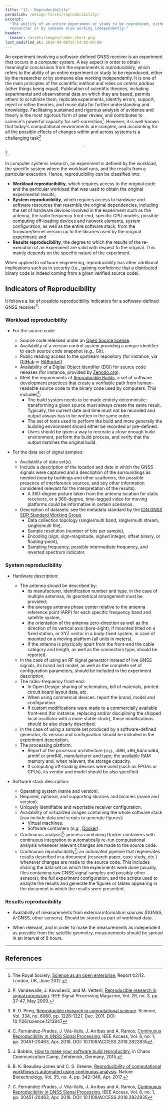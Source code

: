 ```yaml
---
title: "12.- Reproducibility"
permalink: /design-forces/reproducibility/
excerpt:
  "The ability of an entire experiment or study to be reproduced, either by the
  researcher or by someone else working independently."
header:
  teaser: /assets/images/radar-chart.png
last_modified_at: 2018-04-06T15:54:02-04:00
---
```



An experiment involving a software-defined GNSS receiver is an experiment that
occurs in a computer system. A key aspect in order to obtain meaningful
conclusions from the experiments is _reproducibility_, which refers to the
ability of an entire experiment or study to be reproduced, either by the
researcher or by someone else working independently. It is one of the main
principles of the scientific method and relies on _ceteris paribus_ (other
things being equal). Publication of scientific theories, including experimental
and observational data on which they are based, permits others to scrutinize
them, replicate experiments, identify errors, support, reject or refine
theories, and reuse data for further understanding and knowledge. Facilitating
sustained and rigorous analysis of evidence and theory is the most rigorous form
of peer review, and contributes to science's powerful capacity for
self-correction[^Royal12]. However, it is well-known that today's computational
environments are complex, and accounting for all the possible effects of changes
within and across systems is a challenging task[^Vandewalle09]$$ ^{,}
$$[^Peng11].

In computer systems research, an experiment is defined by the workload, the
specific system where the workload runs, and the results from a particular
execution. Hence, reproducibility can be classified into:

  * **Workload reproducibility**, which requires access to the original code
  and the particular workload that was used to obtain the original experimental
  results;
  * **System reproducibility**, which requires access to hardware and software
  resources that resemble the original dependencies, including the set of
  hardware devices involved in the experiment such as the antenna, the radio
  frequency front-end, specific CPU models, possible computing off-loading
  devices and network elements, system configuration, as well as the entire
  software stack, from the firmware/kernel version up to the libraries used by
  the original experiment; and
  * **Results reproducibility**, the degree to which the results of the
  re-execution of an experiment are valid with respect to the original. This
  mainly depends on the specific nature of the experiment.

When applied to software engineering, reproducibility has other additional
implications such as in security (_i.e._, gaining confidence that a distributed
binary code is indeed coming from a given verified source code).


## Indicators of Reproducibility

It follows a list of possible reproducibility indicators for a software-defined
GNSS receiver[^Fernandez18]:

### Workload reproducibility

* For the source code:
  * Source code released under an [Open Source license](https://opensource.org/licenses).
  * Availability of a version control system providing a unique identifier to
  each source code snapshot (_e.g._, Git).
  * Public reading access to the upstream repository (for instance, via
  [GitHub](https://github.com) or [BitBucket](https://bitbucket.org)).
  * Availability of a Digital Object Identifier (DOI) for source code releases
  (for instance, provided by [Zenodo.org](https://zenodo.org/)).
  * Meet the requirements of [Reproducible Builds](https://reproducible-builds.org),
  a set of software development practices that create a verifiable path from
  human-readable source code to the binary code used by computers. This
  includes[^Bobbio15]:
    - The build system needs to be made entirely deterministic: transforming a
    given source must always create the same result. Typically, the current date
    and time must not be recorded and output always has to be written in the
    same order.
    - The set of tools used to perform the build and more generally the
    building environment should either be recorded or pre-defined.
    - Users should be given a way to recreate a close enough build environment,
    perform the build process, and verify that the output matches the original
    build.

* For the data set of signal samples:
  * Availability of data set(s).
  * Include a description of the location and date in which the GNSS signals
  were captured and a description of the surroundings as needed (nearby
  buildings and other scatterers, the possible presence of interference sources,
  and any other information considered relevant for the interpretation of the
  results).
    * A 360-degree picture taken from the antenna location for static
    receivers, or a 360-degree, time-tagged video for moving platforms could be
    informative in certain scenarios.
  * Description of datasets: see the metadata standard by the [ION GNSS SDR
  Standard Working Group](https://github.com/IonMetadataWorkingGroup).
    * Data collection topology (single/multi band, single/multi stream,
    single/multi file),
    * Sample resolution (number of bits per sample),
    * Encoding (sign, sign-magnitude, signed integer, offset binary, or
    floating-point),
    * Sampling frequency, possible intermediate frequency, and inverted
    spectrum indicator.

### System reproducibility

* Hardware description:
  * The antenna should be described by:
     * its manufacturer, identification number and type. In the case of
     multiple antennas, its geometrical arrangement must be provided;
     * the average antenna phase center relative to the antenna reference point
     (ARP) for each specific frequency band and satellite system,
     * the orientation of the antenna zero-direction as well as the direction
     of its vertical axis (bore-sight), if mounted tilted on a fixed station, or
     XYZ vector in a body-fixed system, in case of mounted on a moving platform
     (all units in meters).
     * If the antenna is physically apart from the front-end the cable category
     and length, as well as the connectors type, should be reported.
  * In the case of using an RF signal generator instead of live GNSS signals,
  its brand and model, as well as the complete set of configuration parameters,
  should be included in the experiment description.
  * The radio-frequency front-end:
    * In Open Design: sharing of schematics, bill of materials, printed circuit
    board layout data, etc.
    * When using commercial devices: report the brand, model and configuration.
    * If custom modifications were made to a commercially available front-end
    (for instance, replacing and/or disciplining the shipped local oscillator
    with a more stable clock), those modifications should be also clearly
    described.
  * In the case of using a sample set produced by a software-defined generator,
  its version and configuration should be included in the experiment
  description.
  * The processing platform:
     * Report of the processor architecture (_e.g._, i386, x86_64/amd64, armhf
     or arm64), manufacturer and type; the available RAM memory and, when
     relevant, the storage capacity.
     * If computing off-loading devices were used (such as FPGAs or GPUs), its
     vendor and model should be also specified.

* Software stack description:
  * Operating system (name and version).
  * Required, optional, and supporting libraries and binaries (name and
  version).
  * Uniquely identifiable and reportable receiver configuration.
  * Availability of virtualized images containing the whole software stack (can
  include data and scripts to generate figures):
    * Virtual machines.
    * Software containers (_e.g._, [Docker](https://www.docker.com/)).
  * Continuous analysis[^Beaulieu17]: process combining Docker containers with
  continuous integration to automatically re-run computational analysis whenever
  relevant changes are made to the source code.
  * Continuous reproducibility[^Fernandez18]: an automated pipeline that
  regenerates results described in a document (research paper, case study, etc.)
  whenever changes are made to the source code. This includes sharing the data
  set on which the experiments were done (usually, files containing raw GNSS
  signal samples and possibly other sensors), the full experiment configuration,
  and the scripts used to analyze the results and generate the figures or tables
  appearing in the document in which the results were presented.

### Results reproducibility

* Availability of measurements from external information sources (DGNSS,
A-GNSS, other sensors). Should be stored as part of workload data.

* When relevant, and in order to make the measurements as independent as
possible from the satellite geometry, measurements should be spread in an
interval of 8 hours.



-------



## References

[^Bobbio15]: J. Bobbio, [How to make your software build reproducibly](https://reproducible-builds.org/_lfs/presentations/2015-08-13-CCCamp15.pdf), in Chaos Communication Camp, Zehdenick, Germany, 2015.

[^Royal12]: The Royal Society, [Science as an open enterprise](https://royalsociety.org/news-resources/projects/science-public-enterprise/report/), Report 02/12. London, UK, June 2012.

[^Vandewalle09]: P. Vandewalle, J. Kova&#x010D;evi‌&#263;, and M. Vetterli, [Reproducible research in signal processing](https://ieeexplore.ieee.org/document/4815541/). IEEE Signal Processing Magazine, Vol. 26, no. 3, pp. 37-47, May 2009.

[^Peng11]: R. D. Peng, [Reproducible research in computational science](https://www.science.org/doi/10.1126/science.1213847). Science, Vol. 334, no. 6060, pp. 1226–1227, Dec. 2011. DOI: 10.1126/science.1213847

[^Beaulieu17]: B. K. Beaulieu-Jones and C. S. Greene, [Reproducibility of computational workflows is automated using continuous analysis](https://www.biorxiv.org/content/10.1101/056473v2). Nature Biotechnology, Vol. 35, no. 4, pp. 342–346, Apr. 2017.

[^Fernandez18]: C. Fern&aacute;ndez-Prades, J. Vil&agrave;-Valls, J. Arribas and A. Ramos, [Continuous Reproducibility in GNSS Signal Processing](https://ieeexplore.ieee.org/document/8331069/), IEEE Access, Vol. 6, no. 1, pp. 20451-20463, Apr. 2018. DOI: 10.1109/ACCESS.2018.2822835
